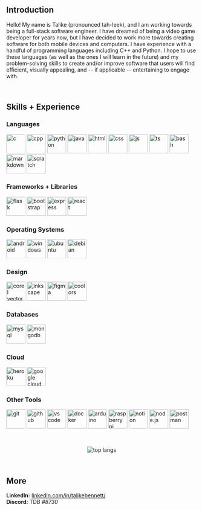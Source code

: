 ## Introduction
Hello! My name is Talike (pronounced tah-leek), and I am working towards being a full-stack software engineer. I have dreamed of being a video game developer for years now, but I have decided to work more towards creating software for both mobile devices and computers. I have experience with a handful of programming languages including C++ and Python. I hope to use these languages (as well as the ones I will learn in the future) and my problem-solving skills to create and/or improve software that users will find efficient, visually appealing, and -- if applicable -- entertaining to engage with.

<br/>

## Skills + Experience

### Languages
<img alt="c" 
     src="https://upload.wikimedia.org/wikipedia/commons/thumb/1/18/C_Programming_Language.svg/695px-C_Programming_Language.svg.png" 
     height="50"/>
<img alt="cpp" 
     src="https://user-images.githubusercontent.com/42747200/46140125-da084900-c26d-11e8-8ea7-c45ae6306309.png" 
     height="50"/>
<img alt="python" 
     src="https://upload.wikimedia.org/wikipedia/commons/thumb/c/c3/Python-logo-notext.svg/2048px-Python-logo-notext.svg.png" 
     height="50"/>
<img alt="java" 
     src="https://cdn-icons-png.flaticon.com/512/226/226777.png" 
     height="50"/>
<img alt="html" 
     src="https://cdn.iconscout.com/icon/free/png-256/html5-40-1175193.png" 
     height="50"/>
<img alt="css" 
     src="https://upload.wikimedia.org/wikipedia/commons/thumb/6/62/CSS3_logo.svg/800px-CSS3_logo.svg.png" 
     height="50"/>
<img alt="js" 
     src="https://cdn-icons-png.flaticon.com/512/5968/5968292.png" 
     height="50"/>
<img alt="ts"
     src="https://cdn-icons-png.flaticon.com/512/5968/5968381.png"
     height="50"/>
<img alt="bash" 
     src="https://d33wubrfki0l68.cloudfront.net/a1da522d0a3057a1bc3fb411fcbbf57a447c1146/65e71/img/symbol/svg/full_colored_dark.svg" 
     height="50"/>
<img alt="markdown"
     src="https://www.computerhope.com/jargon/m/markdown.png"
     height="50"/>
<img alt="scratch"
     src="https://cdn-icons-png.flaticon.com/512/919/919846.png"
     height="50"/>
     
### Frameworks + Libraries
<img alt="flask" 
     src="https://user-images.githubusercontent.com/65676639/188506648-1a79b535-9956-4b05-9f2c-6e5cc5c1a3aa.png" 
     height="50"/>
<img alt="bootstrap" 
     src="https://upload.wikimedia.org/wikipedia/commons/thumb/b/b2/Bootstrap_logo.svg/512px-Bootstrap_logo.svg.png" 
     height="50"/>
<img alt="express"
     src="https://adware-technologies.s3.amazonaws.com/uploads/technology/thumbnail/20/express-js.png"
     height="50"/>
<img alt="react"
     src="https://upload.wikimedia.org/wikipedia/commons/thumb/a/a7/React-icon.svg/2300px-React-icon.svg.png"
     height="50"/>
     
### Operating Systems
<img alt="android" 
     src="https://upload.wikimedia.org/wikipedia/commons/thumb/d/d7/Android_robot.svg/1745px-Android_robot.svg.png" 
     height="50"/>
<img alt="windows" 
     src="https://cdn-icons-png.flaticon.com/512/220/220215.png" 
     height="50"/>
<img alt="ubuntu" 
     src="https://cdn-icons-png.flaticon.com/512/888/888879.png" 
     height="50"/>
<img alt="debian" 
     src="https://cdn.icon-icons.com/icons2/2108/PNG/512/debian_icon_130964.png" 
     height="50"/>
     
### Design
<img alt="corel vector" 
     src="https://upload.wikimedia.org/wikipedia/commons/thumb/d/dc/Gravit_Designer_Logo.svg/1200px-Gravit_Designer_Logo.svg.png" 
     height="50"/>
<img alt="inkscape"
     src="https://upload.wikimedia.org/wikipedia/commons/thumb/0/0d/Inkscape_Logo.svg/2048px-Inkscape_Logo.svg.png"
     height="50"/>
<img alt="figma"
     src="https://cdn-icons-png.flaticon.com/512/5968/5968705.png"
     height="50"/>
<img alt="coolors"
     src="https://github.com/tahbee03/tahbee03/assets/65676639/6ee301a5-6e96-42a2-9da3-f861399232da"
     height="50"/>
      
### Databases
<img alt="mysql" 
     src="https://cdn-icons-png.flaticon.com/512/5968/5968254.png" 
     height="50"/>
<img alt="mongodb"
     src="https://cdn.iconscout.com/icon/free/png-256/free-mongodb-3629020-3030245.png"
     height="50"/>
 
### Cloud
<img alt="heroku" 
     src="https://www.svgrepo.com/show/353869/heroku-icon.svg" 
     height="50"/>
<img alt="google cloud" 
     src="https://lirp.cdn-website.com/aa0ef369/dms3rep/multi/opt/google-cloud-icon-400w.png" 
     height="50"/>
 
### Other Tools
<img alt="git"
     src="https://git-scm.com/images/logos/downloads/Git-Icon-1788C.png"
     height="50"/>
<img alt="github" 
     src="https://cdn-icons-png.flaticon.com/512/733/733553.png" 
     height="50"/>
<img alt="vs code" 
     src="https://upload.wikimedia.org/wikipedia/commons/thumb/9/9a/Visual_Studio_Code_1.35_icon.svg/2048px-Visual_Studio_Code_1.35_icon.svg.png" 
     height="50"/>
<img alt="docker" 
     src="https://cdn-icons-png.flaticon.com/512/5969/5969059.png" 
     height="50"/>
<img alt="arduino"
     src="https://cdn.icon-icons.com/icons2/159/PNG/256/arduino_22429.png"
     height="50"/>
<img alt="raspberry pi"
     src="https://cdn-icons-png.flaticon.com/512/5969/5969184.png"
     height="50"/>
<img alt="notion"
     src="https://upload.wikimedia.org/wikipedia/commons/4/45/Notion_app_logo.png?20200221181224"
     height="50"/>
<img alt="node.js"
     src="https://cdn-icons-png.flaticon.com/512/5968/5968322.png"
     height="50"/>
<img alt="postman"
     src="https://www.svgrepo.com/download/354202/postman-icon.svg"
     height="50"/>
     
<br/>

<p align="center">
    <img alt="top langs" src="https://github-readme-stats.vercel.app/api/top-langs/?username=tahbee03">
</p>

<br/>

## More
**LinkedIn:** [linkedin.com/in/talikebennett/](https://www.linkedin.com/in/talikebennett/)  
**Discord:** TDB _#8730_

